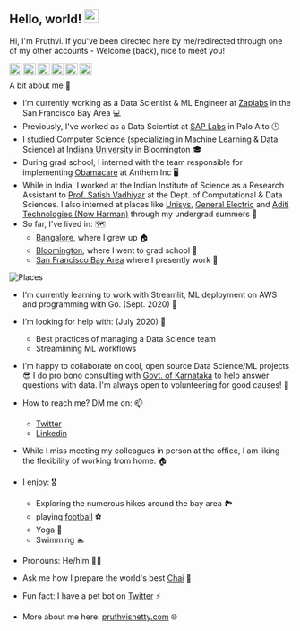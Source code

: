 ## Hello, world! <img src="https://media.giphy.com/media/hvRJCLFzcasrR4ia7z/giphy.gif" width="25px">

Hi, I'm Pruthvi. If you've been directed here by me/redirected through one of my other accounts -  Welcome (back), nice to meet you!

<a href="https://www.linkedin.com/in/pruthvishetty">
  <img align="left" alt="Pruthvi's Linkedin" width="22px" src="https://simpleicons.org/icons/linkedin.svg" />
</a>

<a href="https://www.twitter.com/pruthvishetty">
  <img align="left" alt="Pruthvi's Twitter" width="22px" src="https://simpleicons.org/icons/twitter.svg" />
</a>

<a href="https://www.instagram.com/pruthvishetty">
  <img align="left" alt="Pruthvi's Instagram" width="22px" src="https://simpleicons.org/icons/instagram.svg" />
</a>

<a href="https://medium.com/pruthvi-shetty">
  <img align="left" alt="Pruthvi's Medium" width="22px" src="https://simpleicons.org/icons/medium.svg" />
</a>

<a href="https://www.youtube.com/channel/UC8BB5u0KBy4NIkwMts2RiLA">
  <img align="left" alt="Pruthvi's Youtube" width="22px" src="https://simpleicons.org/icons/youtube.svg" />
</a>

<a href="mailto: pruthvi1124@gmail.com">
  <img align="left" alt="Pruthvi's Email" width="22px" src="https://simpleicons.org/icons/gmail.svg" />
</a>

<br />

A bit about me 👀 

- I’m currently working as a Data Scientist & ML Engineer at [Zaplabs](https://www.youtube.com/watch?v=mIWpbIKS7FE) in the San Francisco Bay Area 💻 
- Previously, I've worked as a Data Scientist at [SAP Labs](https://www.youtube.com/watch?v=4ftF5kpBKj0) in Palo Alto 🕒 
- I studied Computer Science (specializing in Machine Learning & Data Science) at [Indiana University](https://www.youtube.com/watch?v=9zoY11_v7bA) in Bloomington 🎓 
- During grad school, I interned with the team responsible for implementing [Obamacare](https://media.giphy.com/media/26DOPCEoS8Ntc7suA/giphy.gif) at Anthem Inc 🖥️ 
- While in India, I worked at the Indian Institute of Science as a Research Assistant to [Prof. Satish Vadhiyar](http://cds.iisc.ac.in/faculty/vss/) at the Dept. of Computational & Data Sciences. I also interned at places like [Unisys](https://www.unisys.com/), [General Electric](https://www.ge.com/) and [Aditi Technologies (Now Harman)](https://www.harman.com/) through my undergrad summers 🎒 
- So far, I've lived in: 🗺️ 
   * [Bangalore](youtube.com/watch?v=c8CkE1gWVz0), where I grew up 🏠 
   * [Bloomington](https://www.youtube.com/watch?v=QhYBx761jWQ), where I went to grad school 🏫 
   * [San Francisco Bay Area](https://www.youtube.com/watch?v=h_ayZ-xcMd4) where I presently work 🌉

![Places](https://pruthvishetty.com/wp-content/uploads/2020/07/places-scaled.jpg)

- I’m currently learning to work with Streamlit, ML deployment on AWS and programming with Go. (Sept. 2020) 🌱 
- I’m looking for help with: (July 2020) 🤔 
  * Best practices of managing a Data Science team
  * Streamlining ML workflows  
  
- I’m happy to collaborate on cool, open source Data Science/ML projects 😎  I do pro bono consulting with [Govt. of Karnataka](https://karnataka.gov.in/english) to help answer questions with data. I'm always open to volunteering for good causes! 🤝
- How to reach me? DM me on: 📫 
    * [Twitter](https://twitter.com/pruthvishetty)
    * [Linkedin](https://www.linkedin.com/in/pruthvishetty/)
  
- While I miss meeting my colleagues in person at the office, I am liking the flexibility of working from home. 🏠 
- I enjoy: 🎖️
    * Exploring the numerous hikes around the bay area 🏞 
    * playing [football](https://media.giphy.com/media/PnPU9GhN3V7oVizSHG/giphy.gif) ⚽ 
    * Yoga 🧘 
    * Swimming 🏊  
    
-  Pronouns: He/him 🧔🏻 
- Ask me how I prepare the world's best [Chai](https://en.wikipedia.org/wiki/Masala_chai) 💬  
-  Fun fact: I have a pet bot on [Twitter](https://twitter.com/jarvis_tweets) ⚡  
- More about me here: [pruthvishetty.com](https://pruthvishetty.com/) 🌐  



                                 
                                    
                                        
                                          
                            
